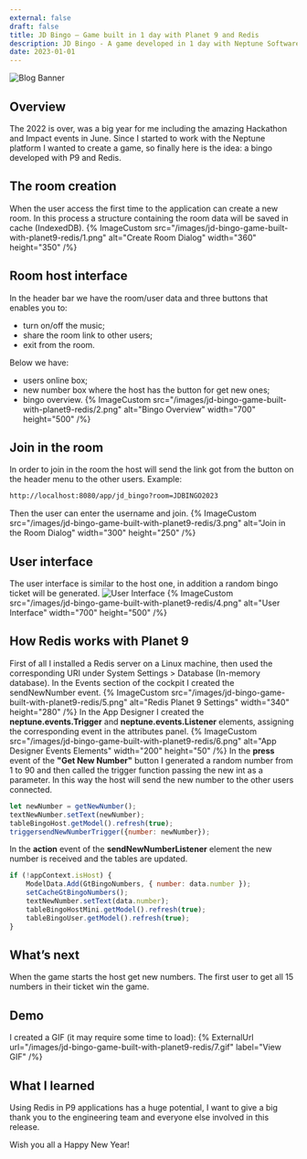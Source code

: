 ```yaml
---
external: false
draft: false
title: JD Bingo – Game built in 1 day with Planet 9 and Redis
description: JD Bingo - A game developed in 1 day with Neptune Software Open edition and Redis. 
date: 2023-01-01
---
```

![Blog Banner](/images/jd-bingo-game-built-with-planet9-redis/banner.png)

## Overview
The 2022 is over, was a big year for me including the amazing Hackathon and Impact events in June. Since I started to work with the Neptune platform I wanted to create a game, so finally here is the idea: a bingo developed with P9 and Redis.

## The room creation
When the user access the first time to the application can create a new room. In this process a structure containing the room data will be saved in cache (IndexedDB).
{% ImageCustom src="/images/jd-bingo-game-built-with-planet9-redis/1.png" alt="Create Room Dialog" width="360" height="350" /%}

## Room host interface
In the header bar we have the room/user data and three buttons that enables you to: 
- turn on/off the music;
- share the room link to other users;
- exit from the room.

Below we have:
- users online box;
- new number box where the host has the button for get new ones;
- bingo overview. 
{% ImageCustom src="/images/jd-bingo-game-built-with-planet9-redis/2.png" alt="Bingo Overview" width="700" height="500" /%}

## Join in the room
In order to join in the room the host will send the link got from the button on the header menu to the other users. Example:
```html
http://localhost:8080/app/jd_bingo?room=JDBINGO2023
```
Then the user can enter the username and join.
{% ImageCustom src="/images/jd-bingo-game-built-with-planet9-redis/3.png" alt="Join in the Room Dialog" width="300" height="250" /%}

## User interface
The user interface is similar to the host one, in addition a random bingo ticket will be generated.
![User Interface](/images/jd-bingo-game-built-with-planet9-redis/4.png)
{% ImageCustom src="/images/jd-bingo-game-built-with-planet9-redis/4.png" alt="User Interface" width="700" height="500" /%}

## How Redis works with Planet 9
First of all I installed a Redis server on a Linux machine, then used the corresponding URI under System Settings > Database (In-memory database).
In the Events section of the cockpit I created the sendNewNumber event.
{% ImageCustom src="/images/jd-bingo-game-built-with-planet9-redis/5.png" alt="Redis Planet 9 Settings" width="340" height="280" /%}
In the App Designer I created the **neptune.events.Trigger** and **neptune.events.Listener** elements, assigning the corresponding event in the attributes panel.
{% ImageCustom src="/images/jd-bingo-game-built-with-planet9-redis/6.png" alt="App Designer Events Elements" width="200" height="50" /%}
In the **press** event of the **"Get New Number"** button I generated a random number from 1 to 90 and then called the trigger function passing the new int as a parameter. In this way the host will send the new number to the other users connected.
```javascript
let newNumber = getNewNumber();
textNewNumber.setText(newNumber);
tableBingoHost.getModel().refresh(true);
triggersendNewNumberTrigger({number: newNumber});
```
In the **action** event of the **sendNewNumberListener** element the new number is received and the tables are updated.
```javascript
if (!appContext.isHost) {    
    ModelData.Add(GtBingoNumbers, { number: data.number });    
    setCacheGtBingoNumbers();
    textNewNumber.setText(data.number);    
    tableBingoHostMini.getModel().refresh(true);    
    tableBingoUser.getModel().refresh(true);
}
```

## What’s next
When the game starts the host get new numbers. The first user to get all 15 numbers in their ticket win the game.

## Demo
I created a GIF (it may require some time to load):
{% ExternalUrl url="/images/jd-bingo-game-built-with-planet9-redis/7.gif" label="View GIF" /%}

## What I learned
Using Redis in P9 applications has a huge potential, I want to give a big thank you to the engineering team and everyone else involved in this release.


Wish you all a Happy New Year!